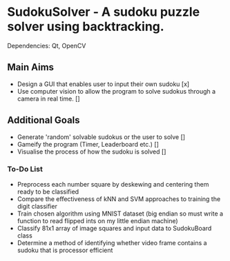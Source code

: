 # SudokuSolver - A sudoku puzzle solver using backtracking.
Dependencies: Qt, OpenCV
## Main Aims
+ Design a GUI that enables user to input their own sudoku [x]
+ Use computer vision to allow the program to solve sudokus through a camera in real time. []
## Additional Goals
+ Generate 'random' solvable sudokus or the user to solve []
+ Gameify the program (Timer, Leaderboard etc.) []
+ Visualise the process of how the sudoku is solved []
### To-Do List
+ Preprocess each number square by deskewing and centering them ready to be classified
+ Compare the effectiveness of kNN and SVM approaches to training the digit classifier
+ Train chosen algorithm using MNIST dataset (big endian so must write a function to read flipped ints on my little endian machine)
+ Classify 81x1 array of image squares and input data to SudokuBoard class
+ Determine a method of identifying whether video frame contains a sudoku that is processor efficient
